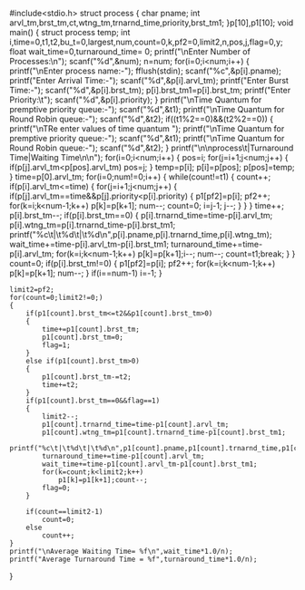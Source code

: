 #include<stdio.h>
struct process
{
    char pname;
    int arvl_tm,brst_tm,ct,wtng_tm,trnarnd_time,priority,brst_tm1;
}p[10],p1[10];
void main()
{
	struct process temp;
    int i,time=0,t1,t2,bu_t=0,largest,num,count=0,k,pf2=0,limit2,n,pos,j,flag=0,y;
    float wait_time=0,turnaround_time= 0;
    printf("\nEnter Number of Processes:\n");
    scanf("%d",&num);
    n=num;
    for(i=0;i<num;i++)
    {
    	printf("\nEnter process name:-");
    	fflush(stdin);
        scanf("%c",&p[i].pname);
        printf("Enter Arrival Time:-");
        scanf("%d",&p[i].arvl_tm);
        printf("Enter Burst Time:-");
        scanf("%d",&p[i].brst_tm);
        p[i].brst_tm1=p[i].brst_tm;
        printf("Enter Priority:\t");
        scanf("%d",&p[i].priority);
    }
    printf("\nTime Quantum for premptive priority queue:-");
    scanf("%d",&t1);
    printf("\nTime Quantum for Round Robin queue:-");
    scanf("%d",&t2);
    if((t1%2==0)&&(t2%2==0))
    {
    	printf("\nTRe enter values of time quantum ");
    	printf("\nTime Quantum for premptive priority queue:-");
    scanf("%d",&t1);
    printf("\nTime Quantum for Round Robin queue:-");
    scanf("%d",&t2);
	}
    printf("\n\nprocess\t|Turnaround Time|Waiting Time\n\n");
    for(i=0;i<num;i++)
    {
        pos=i;
        for(j=i+1;j<num;j++)
        {
            if(p[j].arvl_tm<p[pos].arvl_tm)
                pos=j;
        }
        temp=p[i];
        p[i]=p[pos];
        p[pos]=temp;
    }
    time=p[0].arvl_tm;
    for(i=0;num!=0;i++)
    {
    	while(count!=t1)
    	{
    		count++;
    		if(p[i].arvl_tm<=time)
    		{
    			for(j=i+1;j<num;j++)
    			{
    				if(p[j].arvl_tm==time&&p[j].priority<p[i].priority)
    				{
    					p1[pf2]=p[i];
						pf2++;
    					for(k=i;k<num-1;k++)
    						p[k]=p[k+1];
    					num--;
						count=0;
    					i=j-1;
    					j--;
					}
				}
			}
			time++;
			p[i].brst_tm--;
			if(p[i].brst_tm==0)
			{
				p[i].trnarnd_time=time-p[i].arvl_tm;
				p[i].wtng_tm=p[i].trnarnd_time-p[i].brst_tm1;
				printf("%c\t|\t%d\t|\t%d\n",p[i].pname,p[i].trnarnd_time,p[i].wtng_tm);
				wait_time+=time-p[i].arvl_tm-p[i].brst_tm1; 
    			turnaround_time+=time-p[i].arvl_tm;
    			for(k=i;k<num-1;k++)
    				p[k]=p[k+1];i--;
    			num--;
				count=t1;break;
			}
		}
		count=0;
		if(p[i].brst_tm!=0)
		{
			p1[pf2]=p[i];
			pf2++;
			for(k=i;k<num-1;k++)
    			p[k]=p[k+1];
    		num--;
		}
			if(i==num-1)
				i=-1;
	}
	
	limit2=pf2;
	for(count=0;limit2!=0;) 
	{ 
		if(p1[count].brst_tm<=t2&&p1[count].brst_tm>0) 
    	{ 
    		time+=p1[count].brst_tm; 
    		p1[count].brst_tm=0; 
    		flag=1; 
    	} 
    	else if(p1[count].brst_tm>0) 
    	{ 
    		p1[count].brst_tm-=t2; 
    		time+=t2; 
    	} 
    	if(p1[count].brst_tm==0&&flag==1) 
    	{ 
    		limit2--; 
    		p1[count].trnarnd_time=time-p1[count].arvl_tm;
			p1[count].wtng_tm=p1[count].trnarnd_time-p1[count].brst_tm1; 
			printf("%c\t|\t%d\t|\t%d\n",p1[count].pname,p1[count].trnarnd_time,p1[count].wtng_tm); 
    		turnaround_time+=time-p1[count].arvl_tm; 
    		wait_time+=time-p1[count].arvl_tm-p1[count].brst_tm1;
    		for(k=count;k<limit2;k++)
    			p1[k]=p1[k+1];count--;
    		flag=0; 
    	} 

    	if(count==limit2-1) 
      		count=0; 
    	else 
    		count++; 
    }
    printf("\nAverage Waiting Time= %f\n",wait_time*1.0/n); 
    printf("Average Turnaround Time = %f",turnaround_time*1.0/n);   
}
